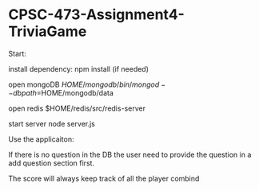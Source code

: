 # CPSC-473-Assignment4-TriviaGame

Start:

install dependency: npm install
(if needed)

open mongoDB
$HOME/mongodb/bin/mongod --dbpath=$HOME/mongodb/data

open redis
$HOME/redis/src/redis-server

start server
node server.js


Use the applicaiton:

If there is no question in the DB the user need to provide
the question in a add question section first.

The score will always keep track of all the player combind
